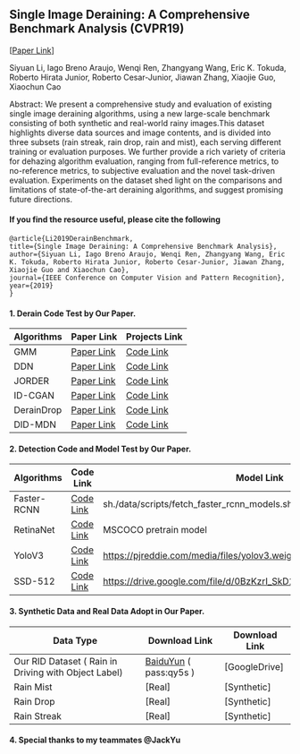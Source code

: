 ## Single Image Deraining: A Comprehensive Benchmark Analysis (CVPR19)

[[Paper Link](https://arxiv.org/abs)]  

Siyuan Li, Iago Breno Araujo, Wenqi Ren, Zhangyang Wang, Eric K. Tokuda, Roberto Hirata Junior, Roberto Cesar-Junior, Jiawan Zhang, Xiaojie Guo, Xiaochun Cao

Abstract: We present a comprehensive study and evaluation of existing single image deraining algorithms, using a new large-scale benchmark consisting of both synthetic and real-world rainy images.This dataset highlights diverse data sources and image contents, and is divided into three subsets (rain streak, rain drop, rain and mist), each serving different training or evaluation purposes. We further provide a rich variety of criteria for dehazing algorithm evaluation, ranging from full-reference metrics, to no-reference metrics, to subjective evaluation and the novel task-driven evaluation. Experiments on the dataset shed light on the comparisons and limitations of state-of-the-art deraining algorithms, and suggest promising future directions.


#### If you find the resource useful, please cite the following

```
@article{Li2019DerainBenchmark,		
title={Single Image Deraining: A Comprehensive Benchmark Analysis},
author={Siyuan Li, Iago Breno Araujo, Wenqi Ren, Zhangyang Wang, Eric K. Tokuda, Roberto Hirata Junior, Roberto Cesar-Junior, Jiawan Zhang, Xiaojie Guo and Xiaochun Cao},
journal={IEEE Conference on Computer Vision and Pattern Recognition},
year={2019}
}

```

#### 1. Derain Code Test by Our Paper.


| Algorithms | Paper Link | Projects Link |  
| ------------------- | ------------------------------------------------------- | ------------------- |
|   GMM    | [Paper Link](http://openaccess.thecvf.com/content_cvpr_2016/papers/Li_Rain_Streak_Removal_CVPR_2016_paper.pdf)         | [Code Link](https://drive.google.com/file/d/0B5QI9xdWo2K6a2xvWGZGeUVoRlhUQmg1SGtqdjhYdXV1UC1j)   |  
|   DDN    | [Paper Link](http://smartdsp.xmu.edu.cn/memberpdf/fuxueyang/cvpr2017/cvpr2017.pdf)   |[Code Link](https://github.com/XMU-smartdsp/Removing_Rain)                 |  
|   JORDER | [Paper Link](http://openaccess.thecvf.com/content_cvpr_2017/papers/Yang_Deep_Joint_Rain_CVPR_2017_paper.pdf)    | [Code Link](http://www.icst.pku.edu.cn/struct/Projects/joint_rain_removal.html)             |   
|  ID-CGAN | [Paper Link](https://arxiv.org/abs/1701.05957)    |  [Code Link](https://github.com/TrinhQuocNguyen/Edited_Original_IDCGAN)  | 
| DerainDrop | [Paper Link](https://arxiv.org/abs/1711.10098)       | [Code Link](https://github.com/rui1996/DeRaindrop)     |   
| DID-MDN    | [Paper Link](https://arxiv.org/abs/1802.07412)    | [Code Link](https://github.com/hezhangsprinter/DID-MDN)    |  



#### 2. Detection Code and Model Test by Our Paper. 


| Algorithms | Code Link | Model Link |  
| ------------------- | ------------------------------------------------------- | ------------------- |
|   Faster-RCNN       | [Code Link](https://github.com/rbgirshick/py-faster-rcnn)     |  sh./data/scripts/fetch_faster_rcnn_models.sh   |  
|   RetinaNet         | [Code Link](https://github.com/fizyr/keras-retinanet)   |  MSCOCO pretrain model    |  
|   YoloV3            | [Code Link](https://github.com/pjreddie/darknet)    | https://pjreddie.com/media/files/yolov3.weights   |   
|   SSD-512           | [Code Link](https://github.com/FreeApe/VGG-or-MobileNet-SSD)    | https://drive.google.com/file/d/0BzKzrI_SkD1_NVVNdWdYNEh1WTA/view  | 


#### 3. Synthetic Data and Real Data Adopt in Our Paper. 

| Data Type | Download Link |  Download Link |  
| ------------------- | ------------------------------------------------------- | ------------------- |
| Our RID Dataset ( Rain in Driving with Object Label) | [BaiduYun](https://pan.baidu.com/s/1CnPO9m5t6E98ssuTimNpdA) ( pass:qy5s )| [GoogleDrive]|  
| Rain Mist        | [Real]  | [Synthetic]     |  
| Rain Drop        | [Real]  | [Synthetic]     |   
| Rain Streak      | [Real]  | [Synthetic]     | 



#### 4. Special thanks to my teammates @JackYu


